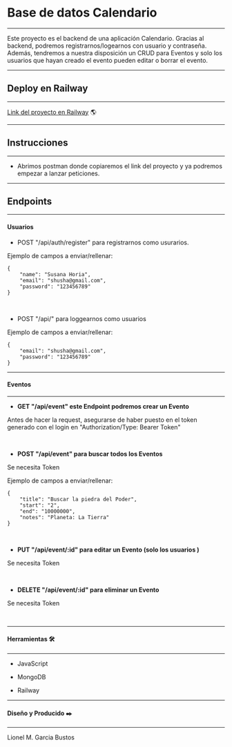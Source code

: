 # Base de datos Calendario
---

Este proyecto es el backend de una aplicación Calendario. Gracias al backend, podremos registrarnos/logearnos con usuario y
contraseña. Además, tendremos a nuestra disposición un CRUD para Eventos y solo los usuarios que hayan creado el evento pueden
editar o borrar el evento. 

---

## Deploy en Railway 
---

[Link del proyecto en Railway](https://calendar-backend-mongoose.up.railway.app/) 🌎


---

## Instrucciones

---

- Abrimos postman donde copiaremos el link del proyecto y ya podremos empezar a lanzar peticiones.

---

## Endpoints

---

<h4><strong>Usuarios</strong></h4>


* POST "/api/auth/register" para registrarnos como usurarios.

Ejemplo de campos a enviar/rellenar:
```
{
    "name": "Susana Horia",
    "email": "shusha@gmail.com",
    "password": "123456789"
}
```
<br>

* POST "/api/" para loggearnos como usuarios

Ejemplo de campos a enviar/rellenar:
```
{
    "email": "shusha@gmail.com",
    "password": "123456789"
}
```
---

<h4><strong>Eventos</strong></h4>

---


* <strong>GET "/api/event" este Endpoint podremos crear un Evento</strong>

Antes de hacer la request, asegurarse de haber puesto en el token generado con el login en "Authorization/Type: Bearer Token"

<br>

* <strong>POST "/api/event" para buscar todos los Eventos</strong>

Se necesita Token

Ejemplo de campos a enviar/rellenar:
```
{
    "title": "Buscar la piedra del Poder",
    "start": "2",
    "end": "10000000",
    "notes": "Planeta: La Tierra"
}
```
<br>

* <strong>PUT "/api/event/:id" para editar un Evento (solo los usuarios )</strong>

Se necesita Token

<br>

* <strong>DELETE "/api/event/:id" para eliminar un Evento</strong> 

Se necesita Token

<br>

---

<h4><strong>Herramientas</strong> 🛠️</h4>

---

- JavaScript

- MongoDB

- Railway

---

<h4><strong>Diseño y Producido</strong> ✒️</h4>

---

Lionel M. Garcia Bustos